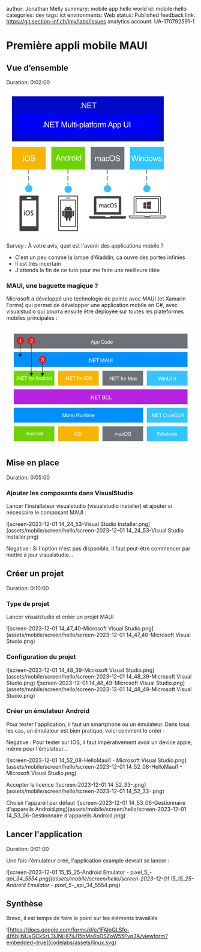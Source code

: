 author: Jonathan Melly
summary: mobile app hello world
id: mobile-hello
categories: dev
tags: ict
environments: Web
status: Published
feedback link: https://git.section-inf.ch/jmy/labs/issues
analytics account: UA-170792591-1

# Première appli mobile MAUI

## Vue d’ensemble
Duration: 0:02:00

![overview](assets/mobile/maui-overview.png)

Survey
: À votre avis, quel est l'avenir des applications mobile ?
<ul>
<li>C'est un peu comme la lampe d'Aladdin, ça ouvre des portes infinies</li>
<li>Il est très incertain</li>
<li>J'attends la fin de ce tuto pour me faire une meilleure idée</li>
</ul>

### MAUI, une baguette magique ?
Microsoft a développé une technologie de pointe avec MAUI (et Xamarin Forms) qui permet de développer
une application mobile en C#, avec visualstudio qui pourra ensuite être déployée sur toutes les plateformes
mobiles principales :

![overview](assets/mobile/maui-detail-archi.png)

## Mise en place
Duration: 0:05:00

### Ajouter les composants dans VisualStudio
Lancer l'installateur visualstudio (visualstudio installer) et ajouter si
nécessaire le composant MAUI :

![screen-2023-12-01 14_24_53-Visual Studio Installer.png](assets/mobile/screen/hello/screen-2023-12-01 14_24_53-Visual Studio Installer.png)

Negative
: Si l'option n'est pas disponible, il faut peut-être commencer par mettre à jour visualstudio...

## Créer un projet
Duration: 0:10:00

### Type de projet
Lancer visualstudio et créer un projet MAUI

![screen-2023-12-01 14_47_40-Microsoft Visual Studio.png](assets/mobile/screen/hello/screen-2023-12-01 14_47_40-Microsoft Visual Studio.png)

### Configuration du projet

![screen-2023-12-01 14_48_39-Microsoft Visual Studio.png](assets/mobile/screen/hello/screen-2023-12-01 14_48_39-Microsoft Visual Studio.png)
![screen-2023-12-01 14_48_49-Microsoft Visual Studio.png](assets/mobile/screen/hello/screen-2023-12-01 14_48_49-Microsoft Visual Studio.png)

### Créer un émulateur Android
Pour tester l'application, il faut un smartphone ou un émulateur. 
Dans tous les cas, un émulateur est bien pratique, voici comment le créer :

Negative
: Pour tester sur IOS, il faut impérativement avoir un device apple, même pour l'émulateur...

![screen-2023-12-01 14_52_08-HelloMaui1 - Microsoft Visual Studio.png](assets/mobile/screen/hello/screen-2023-12-01 14_52_08-HelloMaui1 - Microsoft Visual Studio.png)

Accepter la licence
![screen-2023-12-01 14_52_33-.png](assets/mobile/screen/hello/screen-2023-12-01 14_52_33-.png)

Choisir l'appareil par défaut
![screen-2023-12-01 14_53_06-Gestionnaire d'appareils Android.png](assets/mobile/screen/hello/screen-2023-12-01 14_53_06-Gestionnaire d'appareils Android.png)

## Lancer l'application
Duration: 0:01:00

Une fois l'émulateur créé, l'application example devrait se lancer :

![screen-2023-12-01 15_15_25-Android Emulator - pixel_5_-_api_34_5554.png](assets/mobile/screen/hello/screen-2023-12-01 15_15_25-Android Emulator - pixel_5_-_api_34_5554.png)

## Synthèse
Bravo, il est temps de faire le point sur les éléments travaillés

![https://docs.google.com/forms/d/e/1FAIpQLSfo-4f6bjINUxGCkSrL3lJNiHl7jiJ15hMa6bDSZoW55Fvq3A/viewform?embedded=true](codelabs/assets/linux.svg)
